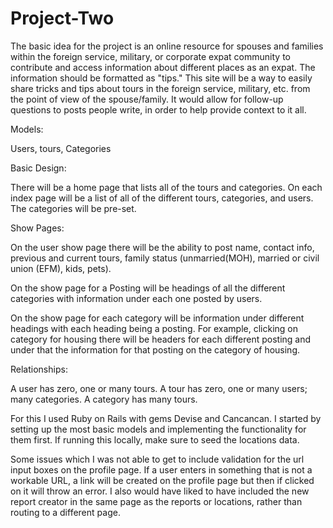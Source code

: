 # Project-Two
The basic idea for the project is an online resource for spouses and families within the foreign service, military, or corporate expat community to contribute and access information about different places as an expat. The information should be formatted as "tips."  This site will be a way to easily share tricks and tips about tours in the foreign service, military, etc. from the point of view of the spouse/family.  It would allow for follow-up questions to posts people write, in order to help provide context to it all.

Models:

Users, tours, Categories

Basic Design:

There will be a home page that lists all of the tours and categories.  On each index page will be a list of all of the different tours, categories, and users.  The categories will be pre-set.

Show Pages:

On the user show page there will be the ability to post name, contact info, previous and current tours, family status (unmarried(MOH), married or civil union (EFM), kids, pets).

On the show page for a Posting will be headings of all the different categories with information under each one posted by users.

On the show page for each category will be information under different headings with each heading being a posting.  For example, clicking on category for housing there will be headers for each different posting and under that the information for that posting on the category of housing.

Relationships:

A user has zero, one or many tours.  A tour has zero, one or many users; many categories.  A category has many tours.

For this I used Ruby on Rails with gems Devise and Cancancan.  I started by setting up the most basic models and implementing the functionality for them first.  If running this locally, make sure to seed the locations data.

Some issues which I was not able to get to include validation for the url input boxes on the profile page.  If a user enters in something that is not a workable URL, a link will be created on the profile page but then if clicked on it will throw an error.  I also would have liked to have included the new report creator in the same page as the reports or locations, rather than routing to a different page.
